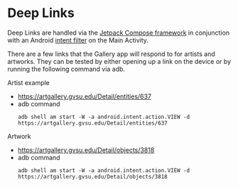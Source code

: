 # Deep Links

Deep Links are handled via the [Jetpack Compose framework](https://developer.android.com/training/app-links/deep-linking) in conjunction with an Android [intent filter](https://developer.android.com/guide/topics/manifest/intent-filter-element) on the Main Activity.

There are a few links that the Gallery app will respond to for artists and artworks. They can be tested by
either opening up a link on the device or by running the following command via adb.


Artist example

- <https://artgallery.gvsu.edu/Detail/entities/637>
- adb command
  ```
  adb shell am start -W -a android.intent.action.VIEW -d https://artgallery.gvsu.edu/Detail/entities/637
  ```

Artwork

- <https://artgallery.gvsu.edu/Detail/objects/3818>
- adb command
  ```
  adb shell am start -W -a android.intent.action.VIEW -d https://artgallery.gvsu.edu/Detail/objects/3818
  ```




